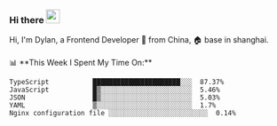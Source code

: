 ### Hi there <img src="https://media.giphy.com/media/hvRJCLFzcasrR4ia7z/giphy.gif" width="25px">

<!-- ![visitors](https://visitor-badge.glitch.me/badge?page_id=dislfyer.dislfyer) --!>

Hi, I'm Dylan, a Frontend Developer 🚀 from China, 🏠 base in shanghai.
<br/>
<br/>

📊 **This Week I Spent My Time On:**


<!--START_SECTION:waka-->

```text
TypeScript           ██████████████████████░░░  87.37%
JavaScript           █▒░░░░░░░░░░░░░░░░░░░░░░░  5.46%
JSON                 █▒░░░░░░░░░░░░░░░░░░░░░░░  5.03%
YAML                 ▒░░░░░░░░░░░░░░░░░░░░░░░░  1.7%
Nginx configuration file ░░░░░░░░░░░░░░░░░░░░░░░░░  0.14%
```

<!--END_SECTION:waka-->

<!--
**About Me:**
 -->
